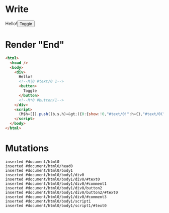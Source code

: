 # Write
  <div>Hello!<!M|0 #text/0 1><button>Toggle</button><!M*0 #button/1></div><script>(M$h=[]).push((b,s,h)=>({0:{show:!0,"#text/0!":h={},"#text/0(":b("packages/translator-tags/src/__tests__/fixtures/basic-toggle-show/template.marko_1_renderer")},1:h}),[0,"packages/translator-tags/src/__tests__/fixtures/basic-toggle-show/template.marko_0_show",])</script>


# Render "End"
```html
<html>
  <head />
  <body>
    <div>
      Hello!
      <!--M|0 #text/0 1-->
      <button>
        Toggle
      </button>
      <!--M*0 #button/1-->
    </div>
    <script>
      (M$h=[]).push((b,s,h)=&gt;({0:{show:!0,"#text/0!":h={},"#text/0(":b("packages/translator-tags/src/__tests__/fixtures/basic-toggle-show/template.marko_1_renderer")},1:h}),[0,"packages/translator-tags/src/__tests__/fixtures/basic-toggle-show/template.marko_0_show",])
    </script>
  </body>
</html>
```

# Mutations
```
inserted #document/html0
inserted #document/html0/head0
inserted #document/html0/body1
inserted #document/html0/body1/div0
inserted #document/html0/body1/div0/#text0
inserted #document/html0/body1/div0/#comment1
inserted #document/html0/body1/div0/button2
inserted #document/html0/body1/div0/button2/#text0
inserted #document/html0/body1/div0/#comment3
inserted #document/html0/body1/script1
inserted #document/html0/body1/script1/#text0
```